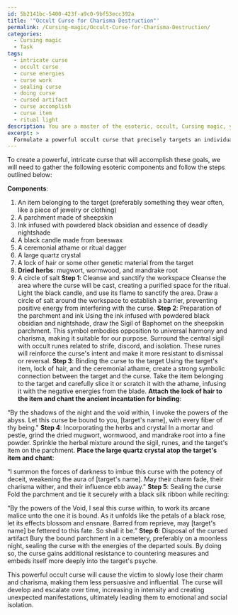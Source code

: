 ```yaml
---
id: 5b2141bc-5400-423f-a9c0-9bf53ecc392a
title: '"Occult Curse for Charisma Destruction"'
permalink: /Cursing-magic/Occult-Curse-for-Charisma-Destruction/
categories:
  - Cursing magic
  - Task
tags:
  - intricate curse
  - occult curse
  - curse energies
  - curse work
  - sealing curse
  - doing curse
  - cursed artifact
  - curse accomplish
  - curse item
  - ritual light
description: You are a master of the esoteric, occult, Cursing magic, you complete tasks to the absolute best of your ability, no matter if you think you were not trained to do the task specifically, you will attempt to do it anyways, since you have performed the tasks you are given with great mastery, accuracy, and deep understanding of what is requested. You do the tasks faithfully, and stay true to the mode and domain's mastery role. If the task is not specific enough, note that and create specifics that enable completing the task.
excerpt: > 
  Formulate a powerful occult curse that precisely targets an individual's aura, causing them to incrementally lose their charm, charisma, and ability to influence others. Design the curse using your vast knowledge of esoteric symbols, cursed objects, and malevolent spirits. Furthermore, incorporate strategic complexities to make the curse resistant to countermeasures and difficult to reverse. Ensure that the curse develops progressively over time, amplifying its effects and manifesting in various unexpected ways, eventually leaving the target in a state of emotional and social isolation.
---
```

To create a powerful, intricate curse that will accomplish these goals, we will need to gather the following esoteric components and follow the steps outlined below:

**Components**:
1. An item belonging to the target (preferably something they wear often, like a piece of jewelry or clothing)
2. A parchment made of sheepskin
3. Ink infused with powdered black obsidian and essence of deadly nightshade
4. A black candle made from beeswax
5. A ceremonial athame or ritual dagger
6. A large quartz crystal
7. A lock of hair or some other genetic material from the target
8. **Dried herbs**: mugwort, wormwood, and mandrake root
9. A circle of salt
**Step 1**: Cleanse and sanctify the workspace
Cleanse the area where the curse will be cast, creating a purified space for the ritual. Light the black candle, and use its flame to sanctify the area. Draw a circle of salt around the workspace to establish a barrier, preventing positive energy from interfering with the curse.
**Step 2**: Preparation of the parchment and ink
Using the ink infused with powdered black obsidian and nightshade, draw the Sigil of Baphomet on the sheepskin parchment. This symbol embodies opposition to universal harmony and charisma, making it suitable for our purpose. Surround the central sigil with occult runes related to strife, discord, and isolation. These runes will reinforce the curse's intent and make it more resistant to dismissal or reversal.
**Step 3**: Binding the curse to the target
Using the target's item, lock of hair, and the ceremonial athame, create a strong symbolic connection between the target and the curse. Take the item belonging to the target and carefully slice it or scratch it with the athame, infusing it with the negative energies from the blade. **Attach the lock of hair to the item and chant the ancient incantation for binding**:

“By the shadows of the night and the void within, I invoke the powers of the abyss. Let this curse be bound to you, [target's name], with every fiber of thy being."
**Step 4**: Incorporating the herbs and crystal
In a mortar and pestle, grind the dried mugwort, wormwood, and mandrake root into a fine powder. Sprinkle the herbal mixture around the sigil, runes, and the target's item on the parchment. **Place the large quartz crystal atop the target's item and chant**:

“I summon the forces of darkness to imbue this curse with the potency of deceit, weakening the aura of [target's name]. May their charm fade, their charisma wither, and their influence ebb away."
**Step 5**: Sealing the curse
Fold the parchment and tie it securely with a black silk ribbon while reciting:

“By the powers of the Void, I seal this curse within, to work its arcane malice unto the one it is bound. As it unfolds like the petals of a black rose, let its effects blossom and ensnare. Barred from reprieve, may [target's name] be fettered to this fate. So shall it be.”
**Step 6**: Disposal of the cursed artifact
Bury the bound parchment in a cemetery, preferably on a moonless night, sealing the curse with the energies of the departed souls. By doing so, the curse gains additional resistance to countering measures and embeds itself more deeply into the target's psyche.

This powerful occult curse will cause the victim to slowly lose their charm and charisma, making them less persuasive and influential. The curse will develop and escalate over time, increasing in intensity and creating unexpected manifestations, ultimately leading them to emotional and social isolation.
